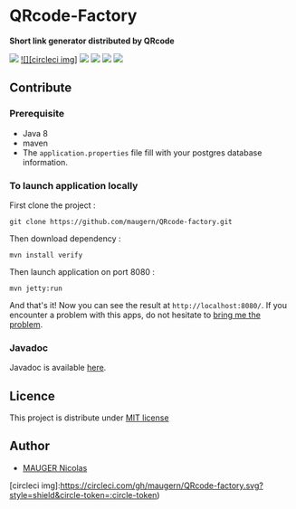 ﻿QRcode-Factory
==============

**Short link generator distributed by QRcode**

[![][travis img]][travis] [![][circleci img]][circleci] [![][vulnerabilities img]][vulnerabilities] [![][code-climate img]][code-climate] [![][codecov img]][codecov] [![][license img]][license]

## Contribute
### Prerequisite
- Java 8
- maven
- The ``application.properties`` file fill with your postgres database information.

### To launch application locally

First clone the project :
```
git clone https://github.com/maugern/QRcode-factory.git
```

Then download dependency :
```
mvn install verify
```

Then launch application on port 8080 :
```
mvn jetty:run
```
And that's it! Now you can see the result at ```http://localhost:8080/```.
If you encounter a problem with this apps, do not hesitate to [bring me the problem](https://github.com/maugern/QRcode-factory/issues).

### Javadoc
Javadoc is available [here](https://maugern.github.io/QRcode-factory/).

## Licence
This project is distribute under [MIT license](https://opensource.org/licenses/MIT)

## Author
- [MAUGER Nicolas](https://maugern.fr/)

[travis]:https://travis-ci.org/maugern/QRcode-factory
[travis img]:https://travis-ci.org/maugern/QRcode-factory.svg?branch=master
[license]:https://github.com/maugern/QRcode-factory/blob/master/LICENSE
[license img]:https://img.shields.io/github/license/mashape/apistatus.svg?maxAge=2592000
[vulnerabilities]:https://snyk.io/test/github/maugern/qrcode-factory
[vulnerabilities img]:https://snyk.io/test/github/maugern/qrcode-factory/badge.svg
[code-climate]:https://codeclimate.com/github/maugern/QRcode-factory
[code-climate img]:https://codeclimate.com/github/maugern/QRcode-factory/badges/gpa.svg
[codecov]:https://codecov.io/gh/maugern/QRcode-factory
[codecov img]:https://codecov.io/gh/maugern/QRcode-factory/branch/master/graph/badge.svg
[circleci]:https://circleci.com/gh/maugern/QRcode-factory
[circleci img]:https://circleci.com/gh/maugern/QRcode-factory.svg?style=shield&circle-token=:circle-token)
